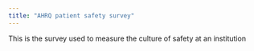 ```yaml
---
title: "AHRQ patient safety survey"
---
```

This is the survey used to measure the culture of safety at an institution

